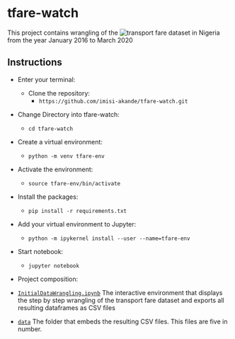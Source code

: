 # tfare-watch
This project contains wrangling of the ![transport fare dataset](https://www.nigerianstat.gov.ng/elibrary?page=3&offset=20) in Nigeria
from the year January 2016 to March 2020

## Instructions
- Enter your terminal:
    -  Clone the repository:
         - ```https://github.com/imisi-akande/tfare-watch.git```

- Change Directory into tfare-watch:
    - ```cd tfare-watch```

- Create a virtual environment:
    - ```python -m venv tfare-env```

- Activate the environment:
    - ```source tfare-env/bin/activate```

- Install the packages:
    - ```pip install -r requirements.txt```

- Add your virtual environment to Jupyter:
    - ```python -m ipykernel install --user --name=tfare-env```

- Start notebook:
    - ```jupyter notebook```

- Project composition:
- [`InitialDataWrangling.ipynb`](https://github.com/imisi-akande/tfare-watch/blob/develop/InitialDataWrangling.ipynb) 
The interactive environment that displays the step by step wrangling of the transport fare dataset and exports all resulting dataframes as CSV files

- [`data`](https://github.com/imisi-akande/tfare-watch/tree/develop/data)
The folder that embeds the resulting CSV files. This files are five in number.

